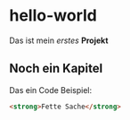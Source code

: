 # hello-world

Das ist mein *erstes* **Projekt**

## Noch ein Kapitel

Das ein Code Beispiel:

```html
<strong>Fette Sache</strong>
```

